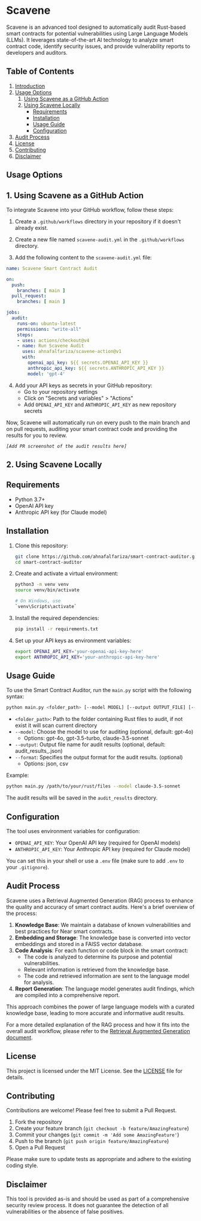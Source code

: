 # Scavene

Scavene is an advanced tool designed to automatically audit Rust-based smart contracts for potential vulnerabilities using Large Language Models (LLMs). It leverages state-of-the-art AI technology to analyze smart contract code, identify security issues, and provide vulnerability reports to developers and auditors.

## Table of Contents

1. [Introduction](#scavene)
2. [Usage Options](#usage-options)
   1. [Using Scavene as a GitHub Action](#1-using-scavene-as-a-github-action)
   2. [Using Scavene Locally](#2-using-scavene-locally)
      - [Requirements](#requirements)
      - [Installation](#installation)
      - [Usage Guide](#usage-guide)
      - [Configuration](#configuration)
3. [Audit Process](#audit-process)
4. [License](#license)
5. [Contributing](#contributing)
6. [Disclaimer](#disclaimer)

## Usage Options

## 1. Using Scavene as a GitHub Action

To integrate Scavene into your GitHub workflow, follow these steps:

1. Create a `.github/workflows` directory in your repository if it doesn't already exist.

2. Create a new file named `scavene-audit.yml` in the `.github/workflows` directory.

3. Add the following content to the `scavene-audit.yml` file:

```yaml
name: Scavene Smart Contract Audit

on:
  push:
    branches: [ main ]
  pull_request:
    branches: [ main ]

jobs:
  audit:
    runs-on: ubuntu-latest
    permissions: "write-all"
    steps:
    - uses: actions/checkout@v4
    - name: Run Scavene Audit
      uses: ahnafalfariza/scavene-action@v1
      with:
        openai_api_key: ${{ secrets.OPENAI_API_KEY }}
        anthropic_api_key: ${{ secrets.ANTHROPIC_API_KEY }}
        model: 'gpt-4'
```

4. Add your API keys as secrets in your GitHub repository:
   - Go to your repository settings
   - Click on "Secrets and variables" > "Actions"
   - Add `OPENAI_API_KEY` and `ANTHROPIC_API_KEY` as new repository secrets

Now, Scavene will automatically run on every push to the main branch and on pull requests, auditing your smart contract code and providing the results for you to review.

*`[Add PR screenshot of the audit results here]`*

## 2. Using Scavene Locally
## Requirements

- Python 3.7+
- OpenAI API key
- Anthropic API key (for Claude model)

## Installation

1. Clone this repository:
   ```sh
   git clone https://github.com/ahnafalfariza/smart-contract-auditor.git
   cd smart-contract-auditor
   ```

2. Create and activate a virtual environment:
   ```sh
   python3 -m venv venv
   source venv/bin/activate  
   
   # On Windows, use 
   `venv\Scripts\activate`
   ```

3. Install the required dependencies:
   ```sh
   pip install -r requirements.txt
   ```

4. Set up your API keys as environment variables:
   ```sh
   export OPENAI_API_KEY='your-openai-api-key-here'
   export ANTHROPIC_API_KEY='your-anthropic-api-key-here'
   ```

## Usage Guide

To use the Smart Contract Auditor, run the `main.py` script with the following syntax:

```sh
python main.py <folder_path> [--model MODEL] [--output OUTPUT_FILE] [--format FORMAT]
```

- `<folder_path>`: Path to the folder containing Rust files to audit, if not exist it will scan current directory
- `--model`: Choose the model to use for auditing (optional, default: gpt-4o)
   - Options: gpt-4o, gpt-3.5-turbo, claude-3.5-sonnet
- `--output`: Output file name for audit results (optional, default: audit_results_<timestamp>.json)
- `--format`: Specifies the output format for the audit results. (optional)
   - Options: json, csv

Example:
```sh
python main.py /path/to/your/rust/files --model claude-3.5-sonnet 
```

The audit results will be saved in the `audit_results` directory.

## Configuration

The tool uses environment variables for configuration:

- `OPENAI_API_KEY`: Your OpenAI API key (required for OpenAI models)
- `ANTHROPIC_API_KEY`: Your Anthropic API key (required for Claude model)

You can set this in your shell or use a `.env` file (make sure to add `.env` to your `.gitignore`).


## Audit Process

Scavene uses a Retrieval Augmented Generation (RAG) process to enhance the quality and accuracy of smart contract audits. Here's a brief overview of the process:

1. **Knowledge Base**: We maintain a database of known vulnerabilities and best practices for Near smart contracts.
2. **Embedding and Storage**: The knowledge base is converted into vector embeddings and stored in a FAISS vector database.
3. **Code Analysis**: For each function or code block in the smart contract:
   - The code is analyzed to determine its purpose and potential vulnerabilities.
   - Relevant information is retrieved from the knowledge base.
   - The code and retrieved information are sent to the language model for analysis.
4. **Report Generation**: The language model generates audit findings, which are compiled into a comprehensive report.

This approach combines the power of large language models with a curated knowledge base, leading to more accurate and informative audit results.

For a more detailed explanation of the RAG process and how it fits into the overall audit workflow, please refer to the [Retrieval Augmented Generation document](retriever.md).

## License

This project is licensed under the MIT License. See the [LICENSE](LICENSE) file for details.

## Contributing

Contributions are welcome! Please feel free to submit a Pull Request.

1. Fork the repository
2. Create your feature branch (`git checkout -b feature/AmazingFeature`)
3. Commit your changes (`git commit -m 'Add some AmazingFeature'`)
4. Push to the branch (`git push origin feature/AmazingFeature`)
5. Open a Pull Request

Please make sure to update tests as appropriate and adhere to the existing coding style.

## Disclaimer

This tool is provided as-is and should be used as part of a comprehensive security review process. It does not guarantee the detection of all vulnerabilities or the absence of false positives.

